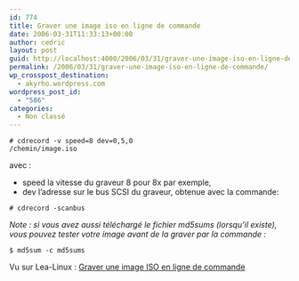 ```yaml
---
id: 774
title: Graver une image iso en ligne de commande
date: 2006-03-31T11:33:13+00:00
author: cedric
layout: post
guid: http://localhost:4000/2006/03/31/graver-une-image-iso-en-ligne-de-commande.html
permalink: /2006/03/31/graver-une-image-iso-en-ligne-de-commande/
wp_crosspost_destination:
  - akyrho.wordpress.com
wordpress_post_id:
  - "586"
categories:
  - Non classé
---
```

<code class="highlighter-rouge"># cdrecord -v speed=8 dev=0,5,0 /chemin/image.iso</code>

avec :

  * speed la vitesse du graveur 8 pour 8x par exemple,
  * dev l’adresse sur le bus SCSI du graveur, obtenue avec la commande:

 <code class="highlighter-rouge"># cdrecord -scanbus</code>

_Note : si vous avez aussi téléchargé le fichier md5sums (lorsqu’il existe), vous pouvez tester votre image avant de la graver par la commande :_

<code class="highlighter-rouge">$ md5sum -c md5sums</code>

Vu sur Lea-Linux : [Graver une image ISO en ligne de commande](http://lea-linux.org/cached/index/Trucs:Graver_une_image_ISO.html)